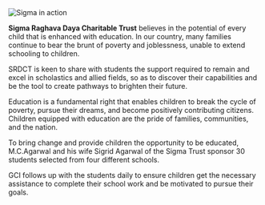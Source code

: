 <img class="img-fluid" src="%url%assets/from-reports/sigma-charitable-trust-2023.jpg" alt="Sigma in action" />

**Sigma Raghava Daya Charitable Trust** believes in the potential of every child that is enhanced with education. In our country, many families continue to bear the brunt of poverty and joblessness, unable to extend schooling to children.

SRDCT is keen to share with students the support required to remain and excel in scholastics and allied fields, so as to discover their capabilities and be the tool to create pathways to brighten their future.

Education is a fundamental right that enables children to break the cycle of poverty, pursue their dreams, and become positively contributing citizens. Children equipped with education are the pride of families, communities, and the nation.

To bring change and provide children the opportunity to be educated, M.C.Agarwal and his wife Sigrid Agarwal of the Sigma Trust sponsor 30 students selected from four different schools.

GCI follows up with the students daily to ensure children get the necessary assistance to complete their school work and be motivated to pursue their goals.


